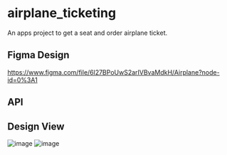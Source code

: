 # airplane_ticketing

An apps project to get a seat and order airplane ticket.

## Figma Design
https://www.figma.com/file/6l27BPoUwS2arIVBvaMdkH/Airplane?node-id=0%3A1

## API


## Design View
![image](https://user-images.githubusercontent.com/73772152/147292210-4a59e27a-1d18-461d-8269-4d71615cadc0.png)
![image](https://user-images.githubusercontent.com/73772152/147292112-4c3d1a00-7db0-443d-8408-184ddb8857a0.png)
